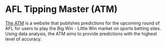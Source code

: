 # AFL Tipping Master (ATM)

[The ATM](https://blake-noske.github.io/) is a website that publishes predictions for the upcoming round of AFL for users to play the Big Win - Little Win market on sports betting sites. Using data analysis, the ATM aims to provide predictions with the highest level of accuracy.
